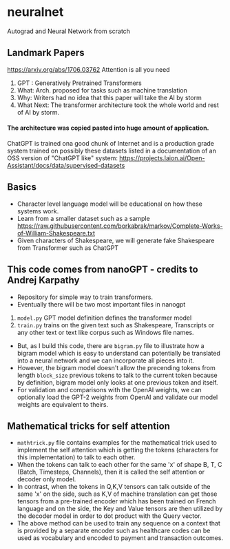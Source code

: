 # neuralnet
Autograd and Neural Network from scratch


## Landmark Papers
https://arxiv.org/abs/1706.03762 Attention is all you need
1. GPT : Generatively Pretrained Transformers
2. What: Arch. proposed for tasks such as machine translation
3. Why: Writers had no idea that this paper will take the AI by storm
4. What Next: The transformer architecture took the whole world and rest of AI by storm.


#### The architecture was copied pasted into huge amount of application. 

ChatGPT is trained ona good chunk of Internet and is a production grade system trained on possibly these datasets listed in a documentation of an OSS version of "ChatGPT like" system: https://projects.laion.ai/Open-Assistant/docs/data/supervised-datasets

## Basics
* Character level language model will be educational on how these systems work.
* Learn from a smaller dataset such as a sample https://raw.githubusercontent.com/borkabrak/markov/Complete-Works-of-William-Shakespeare.txt
* Given characters of Shakespeare, we will generate fake Shakespeare from Transformer such as ChatGPT

## This code comes from nanoGPT - credits to Andrej Karpathy
* Repository for simple way to train transformers.
* Eventually there will be two most important files in nanogpt
1. `model.py` GPT model definition defines the transformer model
2. `train.py` trains on the given text such as Shakespeare, Transcripts or any other text or text like corpus such as Windows file names.

* But, as I build this code, there are `bigram.py` file to illustrate how a bigram model which is easy to understand can potentially be translated into a neural network and we can incorporate all pieces into it.
* However, the bigram model doesn't allow the precending tokens from length `block_size` previous tokens to talk to the current token because by definition, bigram model only looks at one previous token and itself.
* For validation and comparisons with the OpenAI weights, we can optionally load the GPT-2 weights from OpenAI and validate our model weights are equivalent to theirs.

## Mathematical tricks for self attention
* `mathtrick.py` file contains examples for the mathematical trick used to implement the self attention which is getting the tokens (characters for this implementation) to talk to each other. 
* When the tokens can talk to each other for the same 'x' of shape B, T, C (Batch, Timesteps, Channels), then it is called the self attention or decoder only model.
* In contrast, when the tokens in Q,K,V tensors can talk outside of the same 'x' on the side, such as K,V of machine translation can get those tensors from a pre-trained encoder which has been trained on French language and on the side, the Key and Value tensors are then utilized by the decoder model in order to dot product with the Query vector.
* The above method can be used to train any sequence on a context that is provided by a separate encoder such as healthcare codes can be used as vocabulary and encoded to payment and transaction outcomes. 

